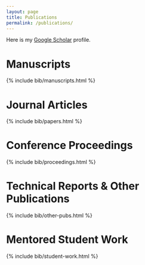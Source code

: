 ```yaml
---
layout: page
title: Publications
permalink: /publications/
---
```


Here is my
[Google Scholar](https://scholar.google.com/citations?user=3Ai29GIAAAAJ)
profile.

# Manuscripts
{% include bib/manuscripts.html %}

# Journal Articles
{% include bib/papers.html %}

# Conference Proceedings
{% include bib/proceedings.html %}

# Technical Reports & Other Publications
{% include bib/other-pubs.html %}

# Mentored Student Work
{% include bib/student-work.html %}
